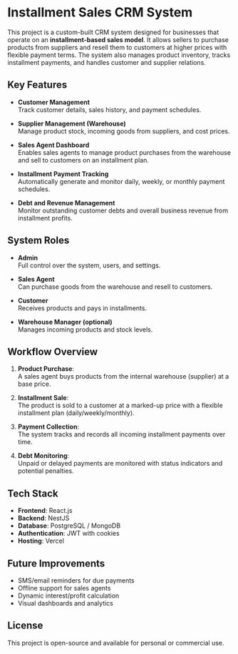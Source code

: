 # Installment Sales CRM System

This project is a custom-built CRM system designed for businesses that operate on an **installment-based sales model**. It allows sellers to purchase products from suppliers and resell them to customers at higher prices with flexible payment terms. The system also manages product inventory, tracks installment payments, and handles customer and supplier relations.

## Key Features

- **Customer Management**  
  Track customer details, sales history, and payment schedules.

- **Supplier Management (Warehouse)**  
  Manage product stock, incoming goods from suppliers, and cost prices.

- **Sales Agent Dashboard**  
  Enables sales agents to manage product purchases from the warehouse and sell to customers on an installment plan.

- **Installment Payment Tracking**  
  Automatically generate and monitor daily, weekly, or monthly payment schedules.

- **Debt and Revenue Management**  
  Monitor outstanding customer debts and overall business revenue from installment profits.

## System Roles

- **Admin**  
  Full control over the system, users, and settings.

- **Sales Agent**  
  Can purchase goods from the warehouse and resell to customers.

- **Customer**  
  Receives products and pays in installments.

- **Warehouse Manager (optional)**  
  Manages incoming products and stock levels.

## Workflow Overview

1. **Product Purchase**:  
   A sales agent buys products from the internal warehouse (supplier) at a base price.

2. **Installment Sale**:  
   The product is sold to a customer at a marked-up price with a flexible installment plan (daily/weekly/monthly).

3. **Payment Collection**:  
   The system tracks and records all incoming installment payments over time.

4. **Debt Monitoring**:  
   Unpaid or delayed payments are monitored with status indicators and potential penalties.

## Tech Stack

- **Frontend**: React.js
- **Backend**: NestJS  
- **Database**: PostgreSQL / MongoDB  
- **Authentication**: JWT with cookies  
- **Hosting**: Vercel

## Future Improvements

- SMS/email reminders for due payments  
- Offline support for sales agents  
- Dynamic interest/profit calculation  
- Visual dashboards and analytics

## License

This project is open-source and available for personal or commercial use.
